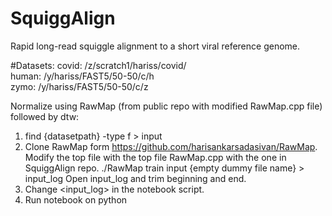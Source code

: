 # SquiggAlign
Rapid long-read squiggle alignment to a short viral reference genome.

#Datasets:
covid: /z/scratch1/hariss/covid/  
human: /y/hariss/FAST5/50-50/c/h  
zymo: /y/hariss/FAST5/50-50/c/z  

Normalize using RawMap (from public repo with modified RawMap.cpp file) followed by dtw:

1. find {datasetpath} -type f > input
2. Clone RawMap form https://github.com/harisankarsadasivan/RawMap. Modify the top file with the top file RawMap.cpp with the one in SquiggAlign repo. 
./RawMap train input {empty dummy file name} > input_log
Open input_log and trim beginning and end.
3. Change <input_log> in the notebook script.
4. Run notebook on python
